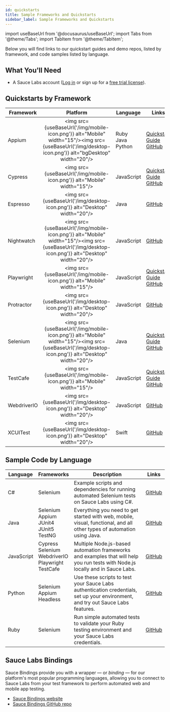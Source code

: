 ```yaml
---
id: quickstarts
title: Sample Frameworks and Quickstarts
sidebar_label: Sample Frameworks and Quickstarts
---
```


import useBaseUrl from '@docusaurus/useBaseUrl';
import Tabs from '@theme/Tabs';
import TabItem from '@theme/TabItem';

Below you will find links to our quickstart guides and demo repos, listed by framework, and code samples listed by language.

## What You'll Need

- A Sauce Labs account ([Log in](https://accounts.saucelabs.com/am/XUI/#login/) or sign up for a [free trial license](https://saucelabs.com/sign-up)).

## Quickstarts by Framework

| Framework   |                                                                      Platform                                                                      | Language                 | Links                                                                                                                                        |
| ----------- | :------------------------------------------------------------------------------------------------------------------------------------------------: | ------------------------ | -------------------------------------------------------------------------------------------------------------------------------------------- |
| Appium      | <img src={useBaseUrl('/img/mobile-icon.png')} alt="Mobile" width="15"/><img src={useBaseUrl('/img/desktop-icon.png')} alt="bgDesktop" width="20"/> | Ruby<br/>Java<br/>Python | [Quickstart Guide](/mobile-apps/automated-testing/appium/quickstart)<br/>[GitHub](https://github.com/appium/appium)                          |
| Cypress     |                                      <img src={useBaseUrl('/img/mobile-icon.png')} alt="Mobile" width="15"/>                                       | JavaScript               | [Quickstart Guide](/web-apps/automated-testing/cypress/quickstart)<br/>[GitHub](https://github.com/saucelabs/saucectl-cypress-example)       |
| Espresso    |                                     <img src={useBaseUrl('/img/desktop-icon.png')} alt="Desktop" width="20"/>                                      | Java                     | [GitHub](https://github.com/saucelabs/saucectl-espresso-example)                                                                             |
| Nightwatch  |  <img src={useBaseUrl('/img/mobile-icon.png')} alt="Mobile" width="15"/><img src={useBaseUrl('/img/desktop-icon.png')} alt="Desktop" width="20"/>  | JavaScript               | [GitHub](https://github.com/saucelabs-training/demo-js/tree/master/nightwatch)                                                               |
| Playwright  |                                      <img src={useBaseUrl('/img/mobile-icon.png')} alt="Mobile" width="15"/>                                       | JavaScript               | [Quickstart Guide](/web-apps/automated-testing/playwright/quickstart)<br/>[GitHub](https://github.com/saucelabs/saucectl-playwright-example) |
| Protractor  |                                     <img src={useBaseUrl('/img/desktop-icon.png')} alt="Desktop" width="20"/>                                      | JavaScript               | [GitHub](https://github.com/saucelabs-training/demo-js/tree/master/protractor/)                                                              |
| Selenium    |  <img src={useBaseUrl('/img/mobile-icon.png')} alt="Mobile" width="15"/><img src={useBaseUrl('/img/desktop-icon.png')} alt="Desktop" width="20"/>  | Java                     | [Quickstart Guide](/web-apps/automated-testing/selenium/quickstart)<br/>[GitHub](https://github.com/saucelabs-training/demo-java)            |
| TestCafe    |                                      <img src={useBaseUrl('/img/mobile-icon.png')} alt="Mobile" width="15"/>                                       | JavaScript               | [Quickstart Guide](/web-apps/automated-testing/testcafe/quickstart)<br/>[GitHub](https://github.com/saucelabs/saucectl-testcafe-example)     |
| WebdriverIO |                                     <img src={useBaseUrl('/img/desktop-icon.png')} alt="Desktop" width="20"/>                                      | JavaScript               | [GitHub](https://github.com/saucelabs-training/demo-js/tree/master/webdriverio/appium-app)                                                   |
| XCUITest    |                                     <img src={useBaseUrl('/img/desktop-icon.png')} alt="Desktop" width="20"/>                                      | Swift                    | [GitHub](https://github.com/saucelabs-training/demo-xcuitest)                                                                                |

## Sample Code by Language

| Language   | Frameworks                                                                     | Description                                                                                                                     | Links                                                       |
| ---------- | ------------------------------------------------------------------------------ | ------------------------------------------------------------------------------------------------------------------------------- | ----------------------------------------------------------- |
| C#         | Selenium                                                                       | Example scripts and dependencies for running automated Selenium tests on Sauce Labs using C#.                                   | [GitHub](https://github.com/saucelabs-training/demo-csharp) |
| Java       | Selenium<br/>Appium<br/>JUnit4<br/>JUnit5<br/>TestNG                           | Everything you need to get started with web, mobile, visual, functional, and all other types of automation using Java.          | [GitHub](https://github.com/saucelabs-training/demo-java)   |
| JavaScript | Cypress<br/>Selenium<br/>WebdriverIO<br/>Playwright<br/>TestCafe | Multiple Node.js-based automation frameworks and examples that will help you run tests with Node.js locally and in Sauce Labs.  | [GitHub](https://github.com/saucelabs-training/demo-js)     |
| Python     | Selenium<br/>Appium<br/>Headless                                               | Use these scripts to test your Sauce Labs authentication credentials, set up your environment, and try out Sauce Labs features. | [GitHub](http://github.com/saucelabs-training/demo-python)  |
| Ruby       | Selenium                                                                       | Run simple automated tests to validate your Ruby testing environment and your Sauce Labs credentials.                           | [GitHub](https://github.com/saucelabs-training/demo-ruby)   |

## Sauce Labs Bindings

Sauce Bindings provide you with a wrapper &#8212; or _binding_ &#8212; for our platform's most popular programming languages, allowing you to connect to Sauce Labs from your test framework to perform automated web and mobile app testing.

- [Sauce Bindings website](https://opensource.saucelabs.com/sauce_bindings)
- [Sauce Bindings GitHub repo](https://github.com/saucelabs/sauce_bindings)
